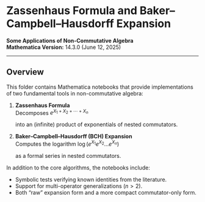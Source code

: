 # Zassenhaus Formula and Baker–Campbell–Hausdorff Expansion

**Some Applications of Non-Commutative Algebra**  
**Mathematica Version:** 14.3.0 (June 12, 2025)

---

## Overview

This folder contains Mathematica notebooks that provide implementations of two fundamental tools in non-commutative algebra:

1. **Zassenhaus Formula**  
   Decomposes $e^{X_1 + X_2 + \cdots + X_n}$

   into an (infinite) product of exponentials of nested commutators.

2. **Baker–Campbell–Hausdorff (BCH) Expansion**  
   Computes the logarithm $\log(e^{X_1}e^{X_2}...e^{X_n})$

   as a formal series in nested commutators.

In addition to the core algorithms, the notebooks include:

- Symbolic tests verifying known identities from the literature.  
- Support for multi-operator generalizations ($n > 2$).  
- Both “raw” expansion form and a more compact commutator-only form.
